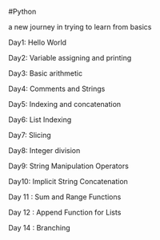 #Python

a new journey in trying to learn from basics

Day1: Hello World

Day2: Variable assigning and printing

Day3: Basic arithmetic

Day4: Comments and Strings

Day5: Indexing and concatenation

Day6: List Indexing

Day7: Slicing

Day8: Integer division

Day9: String Manipulation Operators

Day10:  Implicit String Concatenation

Day 11 : Sum and Range Functions

Day 12 :  Append Function for Lists

Day 14 : Branching
